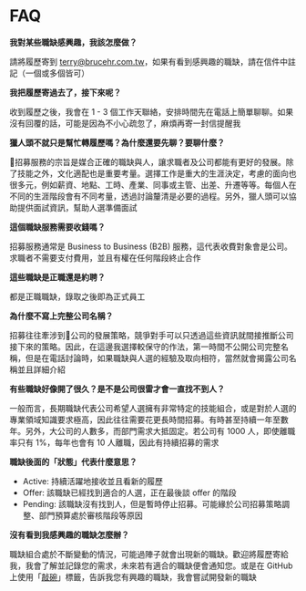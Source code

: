 # FAQ

**我對某些職缺感興趣，我該怎麼做？**

請將履歷寄到 terry@brucehr.com.tw，如果有看到感興趣的職缺，請在信件中註記（一個或多個皆可）

**我把履歷寄過去了，接下來呢？**

收到履歷之後，我會在 1 - 3 個工作天聯絡，安排時間先在電話上簡單聊聊。如果沒有回覆的話，可能是因為不小心疏忽了，麻煩再寄一封信提醒我

**獵人頭不就只是幫忙轉履歷嗎？為什麼還要先聊？要聊什麼？**

招募服務的宗旨是媒合正確的職缺與人，讓求職者及公司都能有更好的發展。除了技能之外，文化適配也是重要考量。選擇工作是重大的生涯決定，考慮的面向也很多元，例如薪資、地點、工時、產業、同事或主管、出差、升遷等等。每個人在不同的生涯階段會有不同考量，透過討論釐清是必要的過程。另外，獵人頭可以協助提供面試資訊，幫助人選準備面試

**這個職缺服務需要收錢嗎？**

招募服務通常是 Business to Business \(B2B\) 服務，這代表收費對象會是公司。求職者不需要支付費用，並且有權在任何階段終止合作

**這些職缺是正職還是約聘？**

都是正職職缺，錄取之後即為正式員工

**為什麼不寫上完整公司名稱？**

招募往往牽涉到公司的發展策略，競爭對手可以只透過這些資訊就間接推斷公司接下來的策略。因此，在這邊我選擇較保守的作法，第一時間不公開公司完整名稱，但是在電話討論時，如果職缺與人選的經驗及取向相符，當然就會揭露公司名稱並且詳細介紹

**有些職缺好像開了很久？是不是公司很雷才會一直找不到人？**

一般而言，長期職缺代表公司希望人選擁有非常特定的技能組合，或是對於人選的專業領域知識要求極高，因此往往需要花更長時間招募。有時甚至持續一年至數年。另外，大公司的人數多，而部門需求大抵固定。若公司有 1000 人，即使離職率只有 1%，每年也會有 10 人離職，因此有持續招募的需求

**職缺後面的「狀態」代表什麼意思？**

* Active: 持續活躍地接收並且看新的履歷
* Offer: 該職缺已經找到適合的人選，正在最後談 offer 的階段
* Pending: 該職缺沒有找到人，但是暫時停止招募。可能緣於公司招募策略調整、部門預算處於審核階段等原因

**沒有看到我感興趣的職缺怎麼辦？**

職缺組合處於不斷變動的情況，可能過陣子就會出現新的職缺。歡迎將履歷寄給我，我會了解並記錄您的需求，未來若有適合的職缺便會通知您。或是在 GitHub 上使用「[敲碗](https://github.com/sealpuppy/careerinfo/issues)」標籤，告訴我您有興趣的職缺，我會嘗試開發新的職缺

